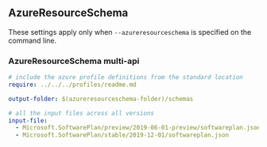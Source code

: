 ## AzureResourceSchema

These settings apply only when `--azureresourceschema` is specified on the command line.

### AzureResourceSchema multi-api

``` yaml $(azureresourceschema) && $(multiapi)
# include the azure profile definitions from the standard location
require: ../../../profiles/readme.md

output-folder: $(azureresourceschema-folder)/schemas

# all the input files across all versions
input-file:
  - Microsoft.SoftwarePlan/preview/2019-06-01-preview/softwareplan.json
  - Microsoft.SoftwarePlan/stable/2019-12-01/softwareplan.json

```